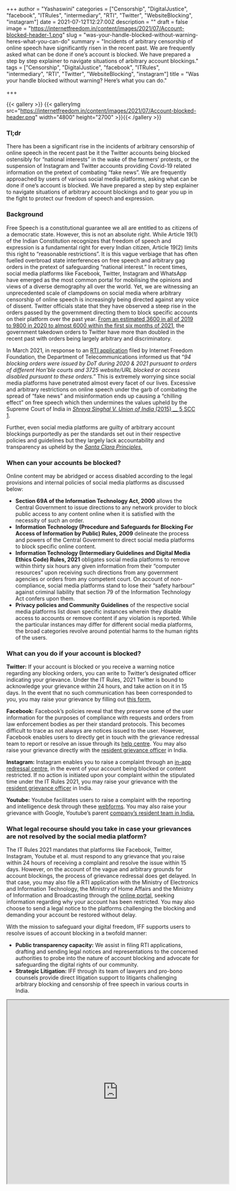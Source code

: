 +++
author = "Yashaswini"
categories = ["Censorship", "DigitalJustice", "facebook", "ITRules", "intermediary", "RTI", "Twitter", "WebsiteBlocking", "instagram"]
date = 2021-07-12T12:27:00Z
description = ""
draft = false
image = "https://internetfreedom.in/content/images/2021/07/Account-blocked-header-1.png"
slug = "was-your-handle-blocked-without-warning-heres-what-you-can-do"
summary = "Incidents of arbitrary censorship of online speech have significantly risen  in the recent past. We are frequently asked what can be done if one’s account is blocked. We have prepared a step by step explainer to navigate situations of arbitrary account blockings."
tags = ["Censorship", "DigitalJustice", "facebook", "ITRules", "intermediary", "RTI", "Twitter", "WebsiteBlocking", "instagram"]
title = "Was your handle blocked without warning? Here’s what you can do."

+++


{{< gallery >}}
{{< galleryImg  src="https://internetfreedom.in/content/images/2021/07/Account-blocked-header.png" width="4800" height="2700" >}}{{< /gallery >}}

>>>> <form><script src="https://checkout.razorpay.com/v1/payment-button.js" data-payment_button_id="pl_HLkgeWGQLMuddp" async> </script> </form>

### Tl;dr

There has been a significant rise in the incidents of arbitrary censorship of online speech in the recent past be it the Twitter accounts being blocked ostensibly for “national interests” in the wake of the farmers’ protests, or the suspension of Instagram and Twitter accounts providing Covid-19 related information on the pretext of combating “fake news”. We are frequently approached by users of various social media platforms, asking what can be done if one’s account is blocked. We have prepared a step by step explainer to navigate situations of arbitrary account blockings and to gear you up in the fight to protect our freedom of speech and expression.

### Background

Free Speech is a constitutional guarantee we all are entitled to as citizens of a democratic state. However, this is not an absolute right. While Article 19(1) of the Indian Constitution recognizes that freedom of speech and expression is a fundamental right for every Indian citizen, Article 19(2) limits this right to “reasonable restrictions”. It is this vague verbiage that has often fuelled overbroad state interferences on free speech and arbitrary gag orders in the pretext of safeguarding “national interest.” In recent times, social media platforms like Facebook, Twitter, Instagram and WhatsApp have emerged as the most common portal for mobilising the opinions and views of a diverse demography all over the world. Yet, we are witnessing an unprecedented scale of clampdowns on social media where arbitrary censorship of online speech is increasingly being directed against any voice of dissent. Twitter officials state that they have observed a steep rise in the orders passed by the government directing them to block specific accounts on their platform over the past year. [From an estimated 3600 in all of 2019 to 9800 in 2020 to almost 6000 within the first six months of 2021](https://www.hindustantimes.com/india-news/6k-social-media-content-takedown-orders-this-year-101623014539309.html), the government takedown orders to Twitter have more than doubled in the recent past with orders being largely arbitrary and discriminatory.

In March 2021, in response to an [RTI application](https://drive.google.com/file/d/1_WT2RjC9lDVAEh13qDFM7MaoGsihcZJC/view?usp=sharing) filed by Internet Freedom Foundation, the Department of Telecommunications informed us that “_94 blocking orders were issued by DoT during 2020 & 2021 pursuant to orders of different Hon'ble courts and 3725 website/URL blocked or access disabled pursuant to these orders.”_  This is extremely worrying since social media platforms have penetrated almost every facet of our lives. Excessive and arbitrary restrictions on online speech under the garb of combating  the spread of “fake news” and misinformation ends up causing a “chilling effect” on free speech which then undermines the values upheld by the Supreme Court of India in [_Shreya Singhal V. Union of India_ (2015) __ 5 SCC 1](https://indiankanoon.org/doc/110813550/).

Further, even social media platforms are guilty of arbitrary account blockings purportedly as per the standards set out in their respective  policies and guidelines but they largely lack accountability and transparency as upheld by the _[Santa Clara Principles.](https://santaclaraprinciples.org/)_

### When can your accounts be blocked?

Online content may be abridged or access disabled according to the legal provisions and internal policies of social media platforms as discussed below:

* **Section 69A of the Information Technology Act, 2000** allows the Central Government to issue directions to any network provider to block public access to any content online when it is satisfied with the necessity of such an order.
* **Information Technology (Procedure and Safeguards for Blocking For Access of Information by Public) Rules, 2009** delineate the process and powers of the Central Government to direct social media platforms to block specific online content.
* **Information Technology (Intermediary Guidelines and Digital Media Ethics Code) Rules, 2021** obligates social media platforms to remove within thirty six hours any given information from their “computer resources” upon receiving such directions from any government agencies or orders from any competent court. On account of non-compliance, social media platforms stand to lose their “safety harbour” against criminal liability that section 79 of the Information Technology Act confers upon them.
* **Privacy policies and Community Guidelines** of the respective social media platforms list down specific instances wherein they disable access to accounts or remove content if any violation is reported. While the particular instances may differ for different social media platforms, the broad categories revolve around potential harms to the human rights of the users.

### What can you do if your account is blocked?

**Twitter:** If your account is blocked or you receive a warning notice regarding any blocking orders, you can write to Twitter’s designated officer indicating your grievance. Under the IT Rules, 2021 Twitter is bound to acknowledge your grievance within 24 hours, and take action on it in 15 days. In the event that no such communication has been corresponded to you, you may raise your grievance by filling out [this form.](https://help.twitter.com/forms/spam)

**Facebook:** Facebook’s policies reveal that they preserve some of the user information for the purposes of compliance with requests and orders from law enforcement bodies as per their standard protocols. This becomes difficult to trace as not always are notices issued to the user. However, Facebook enables users to directly get in touch with the grievance redressal team to report or resolve an issue through its [help centre](https://www.facebook.com/help/263149623790594). You may also raise your grievance directly with the [resident grievance officer](https://www.facebook.com/help/172990116225777) in India.

**Instagram:** Instagram enables you to raise a complaint through an [in-app redressal centre](http://help.instagram.com/192435014247952?helpref=page_content), in the event of your account being blocked or content restricted. If no action is initiated upon your complaint within the stipulated time under the IT Rules 2021, you may raise your grievance with the [resident grievance officer](https://help.instagram.com/1359806704386690?helpref=uf_permalink) in India.

**Youtube:** Youtube facilitates users to raise a complaint with the reporting and intelligence desk through these [webforms](https://support.google.com/youtube/answer/2802057?hl=en). You may also raise your grievance with Google, Youtube’s parent [company’s resident team in India.](https://www.google.com/intl/en_in/contact/grievance-officer.html) 

### What legal recourse should you take in case your grievances are not resolved by the social media platform?

The IT Rules 2021 mandates that platforms like Facebook, Twitter, Instagram, Youtube et al. must respond to any grievance that you raise within 24 hours of receiving a complaint and resolve the issue within 15 days. However, on the account of the vague and arbitrary grounds for account blockings, the process of grievance redressal does get delayed. In that case, you may also file a RTI application with the Ministry of Electronics and Information Technology, the Ministry of Home Affairs and the Ministry of Information and Broadcasting through the [online portal](https://rtionline.gov.in/login.php), seeking information regarding why your account has been restricted. You may also choose to send a legal notice to the platforms challenging the blocking and demanding your account be restored without delay.

With the mission to safeguard your digital freedom, IFF supports users to resolve issues of account blocking in a twofold manner:

* **Public transparency capacity:** We assist in filing RTI applications, drafting and sending legal notices and representations to the concerned authorities to probe into the nature of account blocking and advocate for safeguarding the digital rights of our community.
* ******Strategic Litigation:****** IFF through its team of lawyers and pro-bono counsels provide direct litigation support to litigants challenging arbitrary blocking and censorship of free speech in various courts in India.

<iframe src="https://drive.google.com/file/d/144zxDjnk4HmUFjSUQAI4Wu_FKmjPAX5u/preview" width="580" height="480"></iframe>

> > > <form><script src="https://cdn.razorpay.com/static/widget/subscription-button.js" data-subscription_button_id="pl_HLk5qU1K35hmPH" data-button_theme="brand-color" async> </script> </form>







